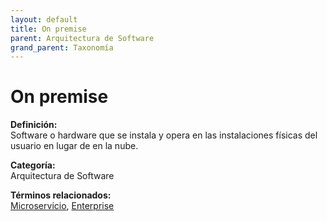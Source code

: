 ```yaml
---
layout: default
title: On premise
parent: Arquitectura de Software
grand_parent: Taxonomía
---
```


# On premise

**Definición:**  
Software o hardware que se instala y opera en las instalaciones físicas del usuario en lugar de en la nube.

**Categoría:**  
Arquitectura de Software 
  


**Términos relacionados:**  
[Microservicio](https://maleniski.github.io/diccionario-angl-tec-mx/docs/taxonomia/arquitectura-de-software/microservicio.html), [Enterprise](https://maleniski.github.io/diccionario-angl-tec-mx/docs/taxonomia/arquitectura-de-software/enterprise.html)
